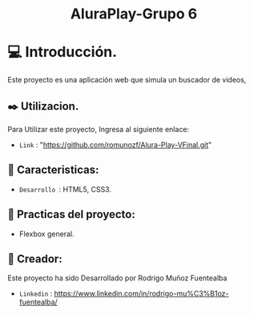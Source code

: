 
<h1 align="center">AluraPlay-Grupo 6</h1>

# :computer: Introducción.
Este proyecto es una aplicación web que simula un buscador de videos, </br>

## :black_nib: Utilizacion.
Para Utilizar este proyecto, Ingresa al siguiente enlace:</br>
- `Link` : "https://github.com/romunozf/Alura-Play-VFinal.git"

## :star2: Caracteristicas:
- `Desarrollo `: HTML5, CSS3.

## :hammer: Practicas del proyecto:
- Flexbox general.

## :information_desk_person: Creador:
Este proyecto ha sido Desarrollado por Rodrigo Muñoz Fuentealba</br>
- `Linkedin` : https://www.linkedin.com/in/rodrigo-mu%C3%B1oz-fuentealba/
